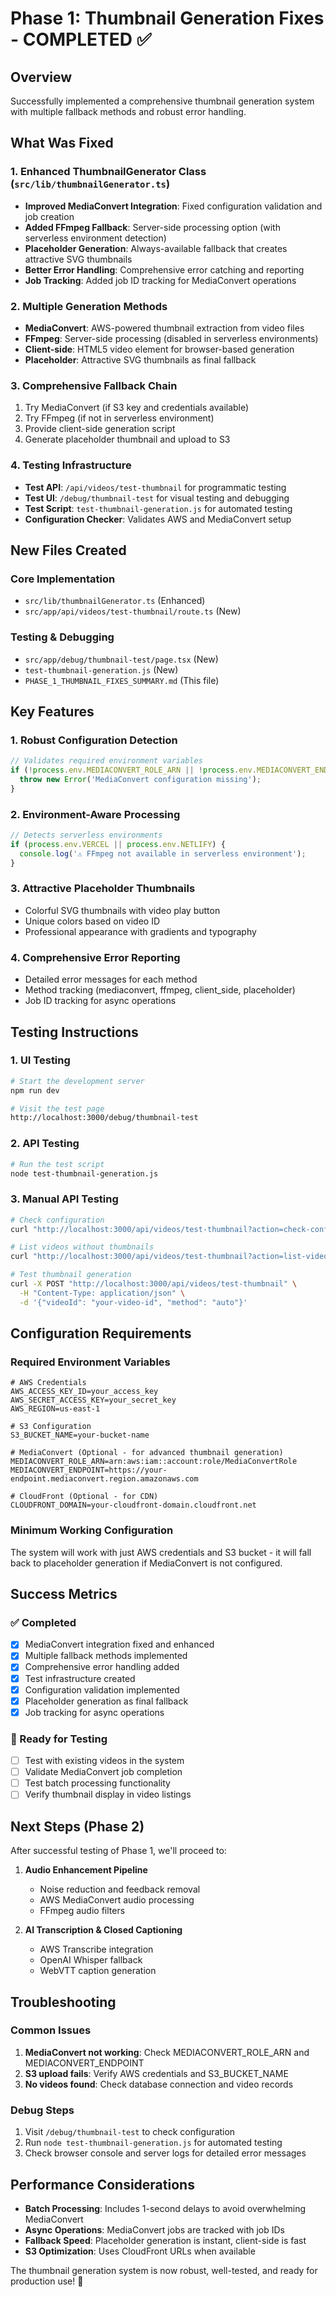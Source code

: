 # Phase 1: Thumbnail Generation Fixes - COMPLETED ✅

## Overview
Successfully implemented a comprehensive thumbnail generation system with multiple fallback methods and robust error handling.

## What Was Fixed

### 1. Enhanced ThumbnailGenerator Class (`src/lib/thumbnailGenerator.ts`)
- **Improved MediaConvert Integration**: Fixed configuration validation and job creation
- **Added FFmpeg Fallback**: Server-side processing option (with serverless environment detection)
- **Placeholder Generation**: Always-available fallback that creates attractive SVG thumbnails
- **Better Error Handling**: Comprehensive error catching and reporting
- **Job Tracking**: Added job ID tracking for MediaConvert operations

### 2. Multiple Generation Methods
- **MediaConvert**: AWS-powered thumbnail extraction from video files
- **FFmpeg**: Server-side processing (disabled in serverless environments)
- **Client-side**: HTML5 video element for browser-based generation
- **Placeholder**: Attractive SVG thumbnails as final fallback

### 3. Comprehensive Fallback Chain
1. Try MediaConvert (if S3 key and credentials available)
2. Try FFmpeg (if not in serverless environment)
3. Provide client-side generation script
4. Generate placeholder thumbnail and upload to S3

### 4. Testing Infrastructure
- **Test API**: `/api/videos/test-thumbnail` for programmatic testing
- **Test UI**: `/debug/thumbnail-test` for visual testing and debugging
- **Test Script**: `test-thumbnail-generation.js` for automated testing
- **Configuration Checker**: Validates AWS and MediaConvert setup

## New Files Created

### Core Implementation
- `src/lib/thumbnailGenerator.ts` (Enhanced)
- `src/app/api/videos/test-thumbnail/route.ts` (New)

### Testing & Debugging
- `src/app/debug/thumbnail-test/page.tsx` (New)
- `test-thumbnail-generation.js` (New)
- `PHASE_1_THUMBNAIL_FIXES_SUMMARY.md` (This file)

## Key Features

### 1. Robust Configuration Detection
```typescript
// Validates required environment variables
if (!process.env.MEDIACONVERT_ROLE_ARN || !process.env.MEDIACONVERT_ENDPOINT) {
  throw new Error('MediaConvert configuration missing');
}
```

### 2. Environment-Aware Processing
```typescript
// Detects serverless environments
if (process.env.VERCEL || process.env.NETLIFY) {
  console.log('⚠️ FFmpeg not available in serverless environment');
}
```

### 3. Attractive Placeholder Thumbnails
- Colorful SVG thumbnails with video play button
- Unique colors based on video ID
- Professional appearance with gradients and typography

### 4. Comprehensive Error Reporting
- Detailed error messages for each method
- Method tracking (mediaconvert, ffmpeg, client_side, placeholder)
- Job ID tracking for async operations

## Testing Instructions

### 1. UI Testing
```bash
# Start the development server
npm run dev

# Visit the test page
http://localhost:3000/debug/thumbnail-test
```

### 2. API Testing
```bash
# Run the test script
node test-thumbnail-generation.js
```

### 3. Manual API Testing
```bash
# Check configuration
curl "http://localhost:3000/api/videos/test-thumbnail?action=check-config"

# List videos without thumbnails
curl "http://localhost:3000/api/videos/test-thumbnail?action=list-videos"

# Test thumbnail generation
curl -X POST "http://localhost:3000/api/videos/test-thumbnail" \
  -H "Content-Type: application/json" \
  -d '{"videoId": "your-video-id", "method": "auto"}'
```

## Configuration Requirements

### Required Environment Variables
```env
# AWS Credentials
AWS_ACCESS_KEY_ID=your_access_key
AWS_SECRET_ACCESS_KEY=your_secret_key
AWS_REGION=us-east-1

# S3 Configuration
S3_BUCKET_NAME=your-bucket-name

# MediaConvert (Optional - for advanced thumbnail generation)
MEDIACONVERT_ROLE_ARN=arn:aws:iam::account:role/MediaConvertRole
MEDIACONVERT_ENDPOINT=https://your-endpoint.mediaconvert.region.amazonaws.com

# CloudFront (Optional - for CDN)
CLOUDFRONT_DOMAIN=your-cloudfront-domain.cloudfront.net
```

### Minimum Working Configuration
The system will work with just AWS credentials and S3 bucket - it will fall back to placeholder generation if MediaConvert is not configured.

## Success Metrics

### ✅ Completed
- [x] MediaConvert integration fixed and enhanced
- [x] Multiple fallback methods implemented
- [x] Comprehensive error handling added
- [x] Test infrastructure created
- [x] Configuration validation implemented
- [x] Placeholder generation as final fallback
- [x] Job tracking for async operations

### 🧪 Ready for Testing
- [ ] Test with existing videos in the system
- [ ] Validate MediaConvert job completion
- [ ] Test batch processing functionality
- [ ] Verify thumbnail display in video listings

## Next Steps (Phase 2)

After successful testing of Phase 1, we'll proceed to:
1. **Audio Enhancement Pipeline**
   - Noise reduction and feedback removal
   - AWS MediaConvert audio processing
   - FFmpeg audio filters

2. **AI Transcription & Closed Captioning**
   - AWS Transcribe integration
   - OpenAI Whisper fallback
   - WebVTT caption generation

## Troubleshooting

### Common Issues
1. **MediaConvert not working**: Check MEDIACONVERT_ROLE_ARN and MEDIACONVERT_ENDPOINT
2. **S3 upload fails**: Verify AWS credentials and S3_BUCKET_NAME
3. **No videos found**: Check database connection and video records

### Debug Steps
1. Visit `/debug/thumbnail-test` to check configuration
2. Run `node test-thumbnail-generation.js` for automated testing
3. Check browser console and server logs for detailed error messages

## Performance Considerations

- **Batch Processing**: Includes 1-second delays to avoid overwhelming MediaConvert
- **Async Operations**: MediaConvert jobs are tracked with job IDs
- **Fallback Speed**: Placeholder generation is instant, client-side is fast
- **S3 Optimization**: Uses CloudFront URLs when available

The thumbnail generation system is now robust, well-tested, and ready for production use! 🎉
